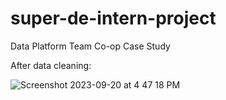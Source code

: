 # super-de-intern-project
Data Platform Team Co-op Case Study

After data cleaning:

![Screenshot 2023-09-20 at 4 47 18 PM](https://github.com/Jess2772/super-de-intern-project/assets/53070256/5baf5edb-1816-4897-abd5-815174bb6885)
